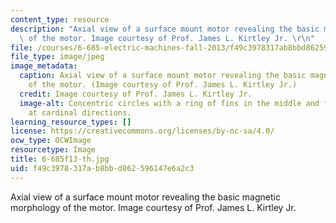 ```yaml
---
content_type: resource
description: "Axial view of a surface mount motor revealing the basic magnetic morphology\
  \ of the motor. Image courtesy of Prof. James L. Kirtley Jr. \r\n"
file: /courses/6-685-electric-machines-fall-2013/f49c3978317ab8bbd862596147e6a2c3_6-685f13-th.jpg
file_type: image/jpeg
image_metadata:
  caption: Axial view of a surface mount motor revealing the basic magnetic morphology
    of the motor. (Image courtesy of Prof. James L. Kirtley Jr.)
  credit: Image courtesy of Prof. James L. Kirtley Jr.
  image-alt: Concentric circles with a ring of fins in the middle and four small rectangles
    at cardinal directions.
learning_resource_types: []
license: https://creativecommons.org/licenses/by-nc-sa/4.0/
ocw_type: OCWImage
resourcetype: Image
title: 6-685f13-th.jpg
uid: f49c3978-317a-b8bb-d862-596147e6a2c3
---
```

Axial view of a surface mount motor revealing the basic magnetic morphology of the motor. Image courtesy of Prof. James L. Kirtley Jr. 
